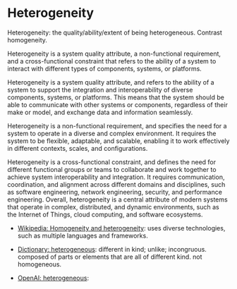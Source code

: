 # Heterogeneity

Heterogeneity: the quality/ability/extent of being heterogeneous. Contrast homogeneity.

<div data-chatgpt-prompt="explain heterogeneity (system quality attribute, non-functional requirement, cross-functional contraint)">

Heterogeneity is a system quality attribute, a non-functional requirement, and a cross-functional constraint that refers to the ability of a system to interact with different types of components, systems, or platforms. 

Heterogeneity is a system quality attribute, and refers to the ability of a system to support the integration and interoperability of diverse components, systems, or platforms. This means that the system should be able to communicate with other systems or components, regardless of their make or model, and exchange data and information seamlessly. 

Heterogeneity is a non-functional requirement, and specifies the need for a system to operate in a diverse and complex environment. It requires the system to be flexible, adaptable, and scalable, enabling it to work effectively in different contexts, scales, and configurations. 

Heterogeneity is a cross-functional constraint, and defines the need for different functional groups or teams to collaborate and work together to achieve system interoperability and integration. It requires communication, coordination, and alignment across different domains and disciplines, such as software engineering, network engineering, security, and performance engineering. Overall, heterogeneity is a central attribute of modern systems that operate in complex, distributed, and dynamic environments, such as the Internet of Things, cloud computing, and software ecosystems.

</div>

* [Wikipedia: Homogeneity and heterogeneity](https://wikipedia.org/wiki/Homogeneity_and_heterogeneity): uses diverse technologies, such as multiple languages and frameworks.

* [Dictionary: heterogeneous](https://www.dictionary.com/browse/heterogenous): different in kind; unlike; incongruous. composed of parts or elements that are all of different kind. not homogeneous.

* [OpenAI: heterogeneous](https:://openai.com): <div data-chatgpt-prompt="define heterogeneous (computers and software)"></div>


